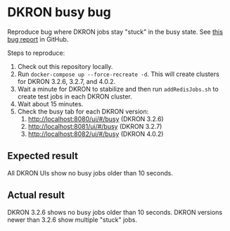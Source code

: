 DKRON busy bug
==============

Reproduce bug where DKRON jobs stay "stuck" in the busy state.
See [this bug report](https://github.com/distribworks/dkron/issues/1483) in GitHub.

Steps to reproduce:

1. Check out this repository locally.
2. Run `docker-compose up --force-recreate -d`.  This will create clusters
   for DKRON 3.2.6, 3.2.7, and 4.0.2.
3. Wait a minute for DKRON to stabilize and then run `addRedisJobs.sh`
   to create test jobs in each DKRON cluster.
4. Wait about 15 minutes.
5. Check the busy tab for each DKRON version:
    1. <http://localhost:8080/ui/#/busy> (DKRON 3.2.6)
    2. <http://localhost:8081/ui/#/busy> (DKRON 3.2.7)
    3. <http://localhost:8082/ui/#/busy> (DKRON 4.0.2)

Expected result
---------------

All DKRON UIs show no busy jobs older than 10 seconds.

Actual result
-------------

DKRON 3.2.6 shows no busy jobs older than 10 seconds.  DKRON versions
newer than 3.2.6 show multiple "stuck" jobs.

